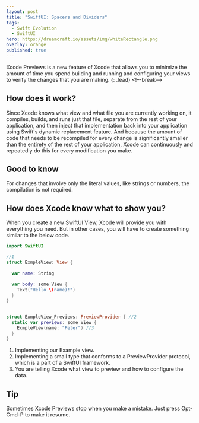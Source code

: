 ```yaml
---
layout: post
title: "SwiftUI: Spacers and Dividers"
tags:
  - Swift Evolution
  - SwiftUI
hero: https://dreamcraft.io/assets/img/whiteRectangle.png
overlay: orange
published: true
---
```


Xcode Previews is a new feature of Xcode that allows you to minimize the amount of time you spend building and running and configuring your views to verify the changes that you are making.
{: .lead}
<!–-break-–>
    
## How does it work?

Since Xcode knows what view and what file you are currently working on, it compiles, builds, and runs just that file, separate from the rest of your application, and then inject that implementation back into your application using Swift's dynamic replacement feature. And because the amount of code that needs to be recompiled for every change is significantly smaller than the entirety of the rest of your application, Xcode can continuously and repeatedly do this for every modification you make.

## Good to know

For changes that involve only the literal values, like strings or numbers, the compilation is not required.

## How does Xcode know what to show you?

When you create a new SwiftUI View, Xcode will provide you with everything you need. But in other cases, you will have to create something similar to the below code.
```swift
import SwiftUI

//1
struct ExmpleView: View {
   
  var name: String
   
  var body: some View {
    Text("Hello \(name)!")
  }
}


struct ExmpleView_Previews: PreviewProvider { //2
  static var previews: some View {
    ExmpleView(name: "Peter") //3
  }
}
```

1. Implementing our Example view.
2. Implementing a small type that conforms to a PreviewProvider protocol, which is a part of a SwiftUI framework.
3. You are telling Xcode what view to preview and how to configure the data.


## Tip

Sometimes Xcode Previews stop when you make a mistake. Just press Opt-Cmd-P to make it resume.
